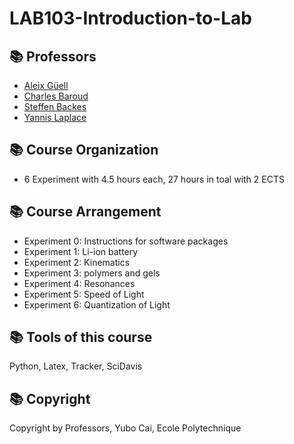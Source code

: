 # LAB103-Introduction-to-Lab

## 📚 Professors
- [Aleix Güell](https://scholar.google.co.uk/citations?user=epQJgUoAAAAJ&hl=en)
- [Charles Baroud](https://scholar.google.fr/citations?user=gaDxCw8AAAAJ&hl=fr)
- [Steffen Backes](https://www.cpht.polytechnique.fr/?q=fr/node/370)
- [Yannis Laplace](https://www.researchgate.net/profile/Yannis-Laplace)

## 📚 Course Organization
- 6 Experiment with 4.5 hours each, 27 hours in toal with 2 ECTS

## 📚 Course Arrangement
- Experiment 0: Instructions for software packages
- Experiment 1: Li-ion battery
- Experiment 2: Kinematics
- Experiment 3: polymers and gels
- Experiment 4: Resonances
- Experiment 5: Speed of Light
- Experiment 6: Quantization of Light

## 📚 Tools of this course
Python, Latex, Tracker, SciDavis

## 📚 Copyright
Copyright by Professors, Yubo Cai, Ecole Polytechnique

